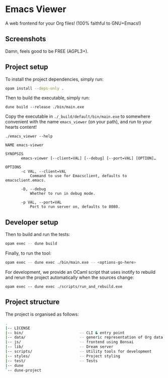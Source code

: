 # Emacs Viewer

A web frontend for your Org files! (100% faithful to GNU+Emacs!)

## Screenshots

Damn, feels good to be FREE (AGPL3+).


## Project setup

To install the project dependencies, simply run:

```bash
opam install --deps-only .
```

Then to build the executable, simply run:
```
dune build --release ./bin/main.exe
```

Copy the executable in `./_build/default/bin/main.exe` to somewhere
convenient with the name `emacs_viewer` (on your path), and run to your
hearts content!

```
./emacs_viewer --help

NAME emacs-viewer

SYNOPSIS
       emacs-viewer [--client=VAL] [--debug] [--port=VAL] [OPTION]…

OPTIONS
       -c VAL, --client=VAL
           Command to use for Emacsclient, defaults to emacsclient.emacs.

       -D, --debug
           Whether to run in debug mode.

       -p VAL, --port=VAL
           Port to run server on, defaults to 8080.

```

## Developer setup

Then to build and run the tests:

```bash
opam exec -- dune build
```

Finally, to run the tool:

```bash
opam exec -- dune exec ./bin/main.exe -- <options-go-here>
```

For development, we provide an OCaml script that uses inotify to
rebuild and rerun the project automatically when the sources change:

```
opam exec -- dune exec ./scripts/run_and_rebuild.exe
```

## Project structure

The project is organised as follows:

```bash
.
|-- LICENSE
|-- bin/                         -- CLI & entry point
|-- data/                        -- generic representation of Org data in OCaml
|-- js/                          -- frontend using Bonsai
|-- lib/                         -- Dream server
|-- scripts/                     -- Utility tools for development
|-- styles/                      -- Project styling
|-- test/                        -- Tests
|-- dune
`-- dune-project
```

